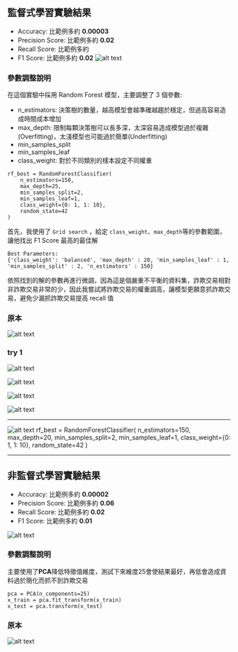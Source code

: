 ## 監督式學習實驗結果
* Accuracy: 比範例多約 **0.00003**
* Precision Score: 比範例多約 **0.02**
* Recall Score: 比範例多約
* F1 Score: 比範例多約 **0.02**
![alt text](image-9.png)


### 參數調整說明
在這個實驗中採用 Random Forest 模型，主要調整了 3 個參數:
* n_estimators: 決策樹的數量，越高模型會越準確越趨於穩定，但過高容易造成時間成本增加
* max_depth:  限制每顆決策樹可以長多深，太深容易造成模型過於複雜(Overfitting)，太淺模型也可能過於簡單(Underfitting)
* min_samples_split
* min_samples_leaf
* class_weight: 對於不同類別的樣本設定不同權重
```
rf_best = RandomForestClassifier(
    n_estimators=150,
    max_depth=25,
    min_samples_split=2,
    min_samples_leaf=1,
    class_weight={0: 1, 1: 10},
    random_state=42
)
```
首先，我使用了 `Grid search` ，給定 `class_weight`、`max_depth`等的參數範圍，讓他找出 F1 Score 最高的最佳解
```
Best Parameters:
{'class_weight': 'balanced', 'max_depth' : 20, 'min_samples_leaf' : 1, 'min_samples_split' : 2, 'n_estimators' : 150}
```
依照找到的解的參數再進行微調，因為這是個嚴重不平衡的資料集，詐欺交易相對非詐欺交易非常的少，因此我嘗試將詐欺交易的權重調高，讓模型更願意抓詐欺交易，避免少漏抓詐欺交易提高 recall 值


### 原本

![alt text](image-1.png)


### try 1


![alt text](image-5.png)

![alt text](image-4.png)

![alt text](image-6.png)

![alt text](image-7.png)

---
![alt text](image-8.png)
rf_best = RandomForestClassifier(
    n_estimators=150,
    max_depth=20,
    min_samples_split=2,
    min_samples_leaf=1,
    class_weight={0: 1, 1: 10},
    random_state=42
)

---

## 非監督式學習實驗結果
* Accuracy: 比範例多約 **0.00002**
* Precision Score: 比範例多約 **0.06**
* Recall Score: 比範例多約 **0.02**
* F1 Score: 比範例多約 **0.01**

![alt text](image-12.png)

### 參數調整說明
主要使用了**PCA**降低特徵值維度，測試下來維度25會使結果最好，再低會造成資料過於簡化而抓不到詐欺交易
```
pca = PCA(n_components=25)
x_train = pca.fit_transform(x_train)
x_test = pca.transform(x_test)
```
### 原本
![alt text](image-10.png)